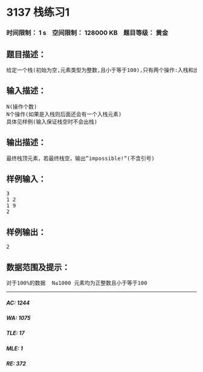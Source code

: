 # 3137 栈练习1   
### 时间限制： 1 s&nbsp;&nbsp;&nbsp;&nbsp;空间限制： 128000 KB&nbsp;&nbsp;&nbsp;&nbsp;题目等级： 黄金  
## 题目描述：  

<pre>
给定一个栈(初始为空,元素类型为整数,且小于等于100),只有两个操作:入栈和出栈。先给出这些操作，请输出最终栈的栈顶元素。  操作解释：1表示入栈，2表示出栈
</pre>
  
  
## 输入描述：  

<pre>
N(操作个数)
N个操作(如果是入栈则后面还会有一个入栈元素)
具体见样例(输入保证栈空时不会出栈)
</pre>
  
  
## 输出描述：  

<pre>
最终栈顶元素，若最终栈空，输出”impossible!”(不含引号)
</pre>
  
  
## 样例输入：  

<pre>
3
1 2
1 9
2
</pre>
  
  
## 样例输出：  

<pre>
2
</pre>
  
  
## 数据范围及提示：  

<pre>
对于100%的数据  N≤1000 元素均为正整数且小于等于100
</pre>
  
  
***  

##### AC: 1244  
##### WA: 1075  
##### TLE: 17  
##### MLE: 1  
##### RE: 372  
